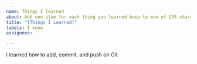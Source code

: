 ```yaml
---
name: Things I learned
about: Add one item for each thing you learned keep to max of 255 characters
title: "[Things I Learned]"
labels: I know
assignees: ''

---
```


I learned how to add, commit, and push on Git
